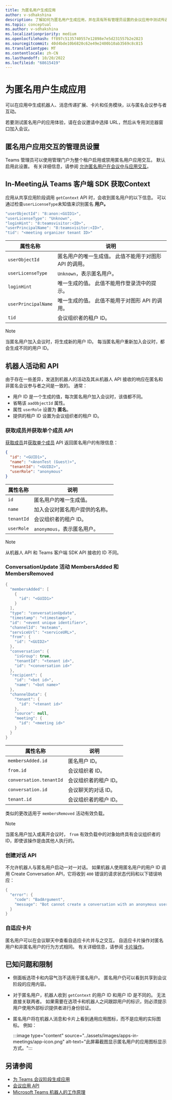 ```yaml
---
title: 为匿名用户生成应用
author: v-sdhakshina
description: 了解如何为匿名用户生成应用，并在具有所有管理员设置的会议应用中测试传递给匿名用户的体验。
ms.topic: conceptual
ms.author: v-sdhakshina
ms.localizationpriority: medium
ms.openlocfilehash: ff897c5135740557e12898e7e5d231557b2e2823
ms.sourcegitcommit: 40d4bde10b6820c62e49e2400b10ab3569c8c815
ms.translationtype: MT
ms.contentlocale: zh-CN
ms.lasthandoff: 10/20/2022
ms.locfileid: "68615419"
---
```

# <a name="build-apps-for-anonymous-users"></a>为匿名用户生成应用

可以在应用中生成机器人、消息传递扩展、卡片和任务模块，以与匿名会议参与者互动。

若要测试匿名用户的应用体验，请在会议邀请中选择 URL，然后从专用浏览器窗口加入会议。

## <a name="admin-setting-for-anonymous-user-app-interaction"></a>匿名用户应用交互的管理员设置

Teams 管理员可以使用管理门户为整个租户启用或禁用匿名用户应用交互。 默认启用此设置。 有关详细信息，请参阅 [允许匿名用户在会议中与应用交互](/microsoftteams/meeting-settings-in-teams)。

## <a name="in-meeting-getcontext-from-teams-client-sdk"></a>In-Meeting从 Teams 客户端 SDK 获取Context

应用从共享应用阶段调用 `getContext` API 时，会收到匿名用户的以下信息。 可以通过检查`userLicenseType`未知值来识别匿名 **用户。**

```csharp
"userObjectId": "8:anon:<GUID1>",
"userLicenseType": "Unknown",
"loginHint": "8:teamsvisitor:<ID>",
"userPrincipalName": "8:teamsvisitor:<ID>",
"tid": "<meeting organizer tenant ID>"
```

| **属性名称** | **说明** |
| --- | --- |
| `userObjectId` | 匿名用户的唯一生成值。 此值不能用于对图形 API 的调用。 |
| `userLicenseType` | `Unknown`，表示匿名用户。 |
| `loginHint` | 唯一生成的值。 此值不能用作登录流中的提示。 |
| `userPrincipalName` | 唯一生成的值。 此值不能用于对图形 API 的调用。 |
| `tid` | 会议组织者的租户 ID。 |

> [!NOTE]
> 当匿名用户加入会议时，将生成新的用户 ID。 每当匿名用户重新加入会议时，都会生成不同的用户 ID。

## <a name="bot-activities-and-apis"></a>机器人活动和 API

由于存在一些差异，发送到机器人的活动及其从机器人 API 接收的响应在匿名和非匿名会议参与者之间是一致的。 通常：

* 用户 ID 是一个生成的值，每次匿名用户加入会议时，该值都不同。
* 省略该 `aadObjectId` 属性。
* 属性 `userRole` 设置为 **匿名**。
* 提供的租户 ID 设置为会议组织者的租户 ID。

### <a name="get-members-and-get-single-member-apis"></a>获取成员并获取单个成员 API

[获取成员](/microsoftteams/platform/bots/how-to/get-teams-context#fetch-the-roster-or-user-profile)并[获取单个成员](/microsoftteams/platform/bots/how-to/get-teams-context#get-single-member-details) API 返回匿名用户的有限信息：

```json
{ 
  "id": "<GUID1>", 
  "name": "<AnonTest (Guest)>",  
  "tenantId": "<GUID2>", 
  "userRole": "anonymous" 
} 
```

| **属性名称** | **说明** |
| --- | --- |
| `id` | 匿名用户的唯一生成值。 |
| `name` | 加入会议时匿名用户提供的名称。 |
| `tenantId` | 会议组织者的租户 ID。 |
| `userRole` | `anonymous`，表示匿名用户。 |

> [!NOTE]
> 从机器人 API 和 Teams 客户端 SDK API 接收的 ID 不同。

### <a name="conversationupdate-activity-membersadded-and-membersremoved"></a>ConversationUpdate 活动 MembersAdded 和 MembersRemoved

```csharp
{ 
  "membersAdded": [ 
    { 
      "id": "<GUID1>" 
    } 
  ], 
  "type": "conversationUpdate", 
  "timestamp": "<timestamp>", 
  "id": "<event unique identifier>", 
  "channelId": "msteams", 
  "serviceUrl": "<serviceURL>", 
  "from": { 
    "id": "<GUID2>" 
  }, 
  "conversation": { 
    "isGroup": true, 
    "tenantId": "<tenant id>", 
    "id": "<conversation id>" 
  }, 
  "recipient": { 
    "id": "<bot id>", 
    "name": "<bot name>" 
  }, 
  "channelData": { 
    "tenant": { 
      "id": "<tenant id>" 
    }, 
    "source": null, 
    "meeting": { 
      "id": "<meeting id>" 
    } 
  } 
} 
```

| **属性名称** | **说明** |
| --- | --- |
| `membersAdded.id` | 匿名用户 ID。 |
| `from.id` | 会议组织者 ID。 |
| `conversation.tenantId` | 会议组织者的租户 ID。 |
| `conversation.id` | 会议聊天的对话 ID。 |
| `tenant.id` | 会议组织者的租户 ID。 |

类似的更改适用于 `membersRemoved` 活动有效负载。

> [!NOTE]
>
> 当匿名用户加入或离开会议时， `from` 有效负载中的对象始终具有会议组织者的 ID，即使该操作是由其他人执行的。

### <a name="create-conversation-api"></a>创建对话 API

不允许机器人与匿名用户启动一对一对话。 如果机器人使用匿名用户的用户 ID 调用 Create Conversation API，它将收到 `400` 错误的请求状态代码和以下错误响应：

```csharp
{ 
  "error": {
    "code": "BadArgument",
    "message": "Bot cannot create a conversation with an anonymous user"
  }
} 
```

### <a name="adaptive-cards"></a>自适应卡片

匿名用户可以在会议聊天中查看自适应卡片并与之交互。 自适应卡片操作对匿名用户和非匿名用户的行为方式相同。 有关详细信息，请参阅 [卡片操作](/microsoftteams/platform/task-modules-and-cards/cards/cards-actions?tabs=json)。

## <a name="known-issues-and-limitations"></a>已知问题和限制

* 侧面板选项卡和内容气泡不适用于匿名用户。 匿名用户仍可以看到共享到会议阶段的应用内容。

* 对于匿名用户，机器人收到 `getContext` 的用户 ID 和用户 ID 是不同的。 无法直接关联两者。 如果需要在选项卡和机器人之间跟踪用户的标识，则必须提示用户使用外部标识提供者进行身份验证。

* 匿名用户将在机器人消息和卡片上看到通用应用图标，而不是应用的实际图标。 例如：

    :::image type="content" source="../assets/images/apps-in-meetings/app-icon.png" alt-text="此屏幕截图显示匿名用户的应用图标显示方式。":::

## <a name="see-also"></a>另请参阅

* [为 Teams 会议阶段生成应用](build-apps-for-teams-meeting-stage.md)
* [会议应用 API](meeting-apps-apis.md)
* [Microsoft Teams 机器人的工作原理](/azure/bot-service/bot-builder-basics-teams)
